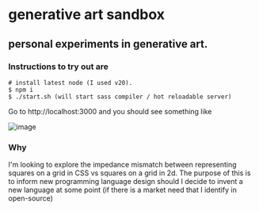 # generative art sandbox

## personal experiments in generative art.

### Instructions to try out are

```
# install latest node (I used v20).
$ npm i
$ ./start.sh (will start sass compiler / hot reloadable server)
```

Go to http://localhost:3000 and you should see something like

![image](https://github.com/sneilan/generative-art-playground/assets/91979/2682f51f-ce27-4396-9fa3-3d5bb3dbf639)

### Why

I'm looking to explore the impedance mismatch between representing squares on a grid in CSS vs squares on a grid in 2d.
The purpose of this is to inform new programming language design should I decide to invent a new language at some point (if there is a market need that I identify in open-source)
